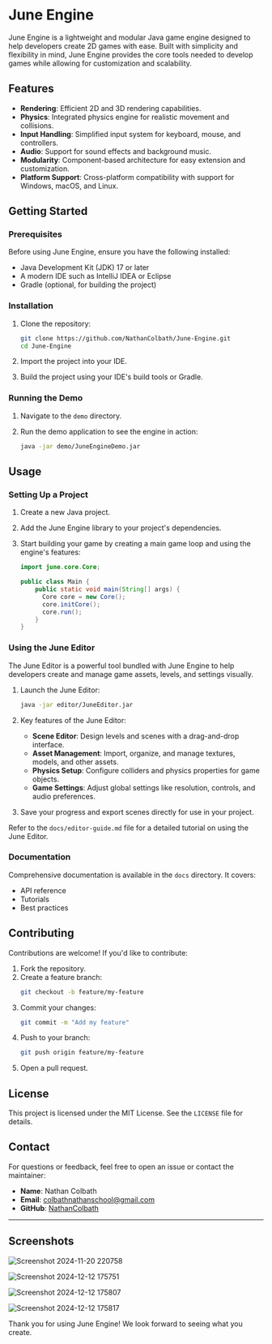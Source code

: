 # June Engine

June Engine is a lightweight and modular Java game engine designed to help developers create 2D games with ease. Built with simplicity and flexibility in mind, June Engine provides the core tools needed to develop games while allowing for customization and scalability.

## Features

- **Rendering**: Efficient 2D and 3D rendering capabilities.
- **Physics**: Integrated physics engine for realistic movement and collisions.
- **Input Handling**: Simplified input system for keyboard, mouse, and controllers.
- **Audio**: Support for sound effects and background music.
- **Modularity**: Component-based architecture for easy extension and customization.
- **Platform Support**: Cross-platform compatibility with support for Windows, macOS, and Linux.

## Getting Started

### Prerequisites

Before using June Engine, ensure you have the following installed:

- Java Development Kit (JDK) 17 or later
- A modern IDE such as IntelliJ IDEA or Eclipse
- Gradle (optional, for building the project)

### Installation

1. Clone the repository:

   ```bash
   git clone https://github.com/NathanColbath/June-Engine.git
   cd June-Engine
   ```

2. Import the project into your IDE.
3. Build the project using your IDE's build tools or Gradle.

### Running the Demo

1. Navigate to the `demo` directory.
2. Run the demo application to see the engine in action:

   ```bash
   java -jar demo/JuneEngineDemo.jar
   ```

## Usage

### Setting Up a Project

1. Create a new Java project.
2. Add the June Engine library to your project's dependencies.
3. Start building your game by creating a main game loop and using the engine's features:

   ```java
   import june.core.Core;

   public class Main {
       public static void main(String[] args) {
         Core core = new Core();
         core.initCore();
         core.run();
       }
   }
   ```

### Using the June Editor

The June Editor is a powerful tool bundled with June Engine to help developers create and manage game assets, levels, and settings visually.

1. Launch the June Editor:

   ```bash
   java -jar editor/JuneEditor.jar
   ```

2. Key features of the June Editor:
   - **Scene Editor**: Design levels and scenes with a drag-and-drop interface.
   - **Asset Management**: Import, organize, and manage textures, models, and other assets.
   - **Physics Setup**: Configure colliders and physics properties for game objects.
   - **Game Settings**: Adjust global settings like resolution, controls, and audio preferences.

3. Save your progress and export scenes directly for use in your project.

Refer to the `docs/editor-guide.md` file for a detailed tutorial on using the June Editor.


### Documentation

Comprehensive documentation is available in the `docs` directory. It covers:

- API reference
- Tutorials
- Best practices

## Contributing

Contributions are welcome! If you'd like to contribute:

1. Fork the repository.
2. Create a feature branch:
   ```bash
   git checkout -b feature/my-feature
   ```
3. Commit your changes:
   ```bash
   git commit -m "Add my feature"
   ```
4. Push to your branch:
   ```bash
   git push origin feature/my-feature
   ```
5. Open a pull request.

## License

This project is licensed under the MIT License. See the `LICENSE` file for details.

## Contact

For questions or feedback, feel free to open an issue or contact the maintainer:

- **Name**: Nathan Colbath
- **Email**: colbathnathanschool@gmail.com
- **GitHub**: [NathanColbath](https://github.com/NathanColbath)

---

## Screenshots
![Screenshot 2024-11-20 220758](https://github.com/user-attachments/assets/a0db13bc-88cf-4f7b-be9a-747a040aa6f5)

![Screenshot 2024-12-12 175751](https://github.com/user-attachments/assets/cdb0c084-8a51-4b6c-86fb-5fe012a89fad)

![Screenshot 2024-12-12 175807](https://github.com/user-attachments/assets/27594d1a-4392-4a31-ba61-146e6bf666e0)

![Screenshot 2024-12-12 175817](https://github.com/user-attachments/assets/8b0b4e92-89be-4c22-8f79-4b0a7e53679b)



Thank you for using June Engine! We look forward to seeing what you create.

